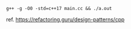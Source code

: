 ```shell
g++ -g -O0 -std=c++17 main.cc && ./a.out
```

ref. https://refactoring.guru/design-patterns/cpp
